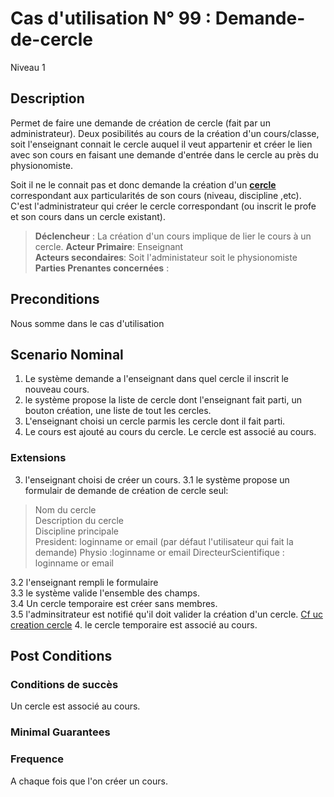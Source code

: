 
# Cas d'utilisation N° 99 :  Demande-de-cercle

Niveau 1

##	Description

Permet de faire une demande de création de cercle (fait par un administrateur).
Deux posibilités au cours de la création d'un cours/classe, soit l'enseignant connait le cercle auquel il veut appartenir et créer le lien avec son cours en faisant une demande d'entrée dans le cercle au près du physionomiste.

Soit il ne le connait pas et donc demande la création d'un **[cercle](https://github.com/PremierLangage/plconception/blob/master/conception/concept/cercle.md)**  correspondant aux particularités de son cours (niveau, discipline ,etc). C'est l'administrateur qui créer le cercle correspondant (ou inscrit le profe et son cours dans un cercle existant).




> **Déclencheur** : La création d'un cours implique de lier le cours à un cercle. 
> **Acteur Primaire**: Enseignant   
> **Acteurs secondaires**: Soit l'administateur soit le physionomiste   
> **Parties Prenantes concernées** : 
 
 
## Preconditions

Nous somme dans le cas d'utilisation 

## Scenario Nominal

1.	Le système demande a l'enseignant dans quel cercle il inscrit le nouveau cours.  
2. le système propose la liste de cercle dont l'enseignant fait parti, un bouton création, une liste de tout les cercles. 
3.	L'enseignant choisi un cercle parmis les cercle dont il fait parti.
4.	Le cours est ajouté au cours du cercle. Le cercle est associé au cours.


###	Extensions
3. l'enseignant choisi de créer un cours. 
3.1 le système propose un formulair de demande de création de cercle seul:
  > Nom du cercle   
  > Description du cercle   
  > Discipline principale   
  > President: loginname or email (par défaut l'utilisateur qui fait la demande)
  > Physio :loginname or email 
  > DirecteurScientifique : loginname or email

3.2 l'enseignant rempli le formulaire   
3.3 le système valide l'ensemble des champs.   
3.4 Un cercle temporaire est créer sans membres.  
3.5 l'adminsitrateur est notifié qu'il doit valider la création d'un cercle. 
[Cf uc creation cercle](../Administrateur/creation-cercle.md)
4. le cercle temporaire est associé au cours.  


## Post Conditions
### Conditions de succès 
Un cercle est associé au cours.

### Minimal Guarantees

### Frequence
A chaque fois que l'on créer un cours.
